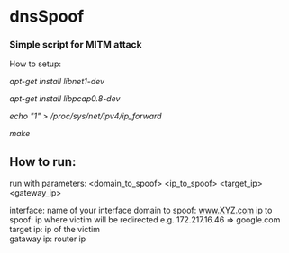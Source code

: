 # dnsSpoof
### Simple script for MITM attack 

How to setup:

*apt-get install libnet1-dev*

*apt-get install libpcap0.8-dev*

*echo "1" > /proc/sys/net/ipv4/ip_forward*

*make*

How to run:
------
run with parameters: 
<interface> <domain_to_spoof> <ip_to_spoof> <target_ip> <gateway_ip>
  
  interface: name of your interface
  domain to spoof:  www.XYZ.com
  ip to spoof: ip where victim will be redirected e.g.  172.217.16.46  => google.com
  target ip: ip of the victim   
  gataway ip: router ip 
  
  
